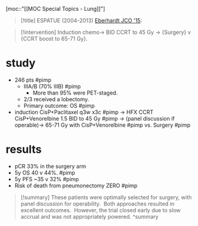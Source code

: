 [moc::"[[MOC Special Topics - Lung]]"]
>[!title]
> ESPATUE (2004-2013) [Eberhardt JCO '15](http://ascopubs.org/doi/full/10.1200/JCO.2015.62.6812): 

>[!intervention] 
> Induction chemo→ BID CCRT to 45 Gy → {Surgery} v {CCRT boost to 65-71 Gy}.

# study
- 246 pts #pimp 
	- IIIA/B (70% IIIB) #pimp 
		- More than 95% were PET-staged.
	- 2/3 received a lobectomy. 
	- Primary outcome: OS #pimp 
- induction CisP+Paclitaxel q3w x3c #pimp → HFX CCRT CisP+Venorelbine 1.5 BID to 45 Gy #pimp → (panel discussion if operable)→ 65-71 Gy with CisP+Venorelbine #pimp vs. Surgery #pimp 

# results
- pCR 33% in the surgery arm
- 5y OS 40 v 44%.  #pimp 
- 5y PFS ~35 v 32% #pimp
- Risk of death from pneumonectomy ZERO #pimp 

>[!summary] 
> These patients were optimally selected for surgery, with panel discussion for operability. 
Both approaches resulted in excellent outcomes.  However, the trial closed early due to slow accrual and was not appropriately powered.
>^summary

